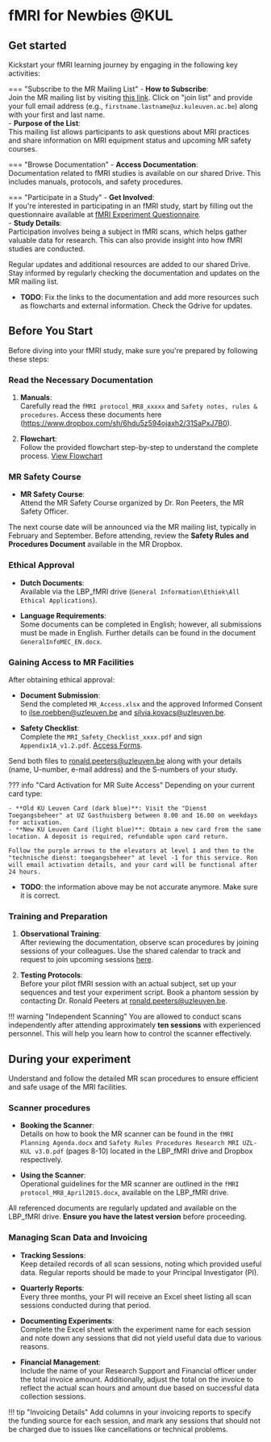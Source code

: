# fMRI for Newbies @KUL

## Get started

Kickstart your fMRI learning journey by engaging in the following key activities:

=== "Subscribe to the MR Mailing List"
    - **How to Subscribe**:  
      Join the MR mailing list by visiting [this link](http://listserv.cc.kuleuven.ac.be/archives/mri.html). Click on "join list" and provide your full email address (e.g., `firstname.lastname@uz.kuleuven.ac.be`) along with your first and last name.  
      - **Purpose of the List**:  
        This mailing list allows participants to ask questions about MRI practices and share information on MRI equipment status and upcoming MR safety courses.

=== "Browse Documentation"
    - **Access Documentation**:  
      Documentation related to fMRI studies is available on our shared Drive. This includes manuals, protocols, and safety procedures.  

=== "Participate in a Study"
    - **Get Involved**:  
      If you're interested in participating in an fMRI study, start by filling out the questionnaire available at [fMRI Experiment Questionnaire](http://ppw.kuleuven.be/home/english/research/lbp/questionnaires/lbp-fmri-experiment-questionnaire).  
      - **Study Details**:  
        Participation involves being a subject in fMRI scans, which helps gather valuable data for research. This can also provide insight into how fMRI studies are conducted.

Regular updates and additional resources are added to our shared Drive. Stay informed by regularly checking the documentation and updates on the MR mailing list.
  
- **TODO**: Fix the links to the documentation and add more resources such as flowcharts and external information. Check the Gdrive for updates.

## Before You Start

Before diving into your fMRI study, make sure you're prepared by following these steps:

### Read the Necessary Documentation

1. **Manuals**:  
   Carefully read the `fMRI protocol_MR8_xxxxx` and `Safety notes, rules & procedures`. Access these documents here (https://www.dropbox.com/sh/6hdu5z594ojaxh2/31SaPxJ7B0).

2. **Flowchart**:  
   Follow the provided flowchart step-by-step to understand the complete process. [View Flowchart](https://www.dropbox.com/sh/6hdu5z594ojaxh2/31SaPxJ7B0)

### MR Safety Course

- **MR Safety Course**:  
   Attend the MR Safety Course organized by Dr. Ron Peeters, the MR Safety Officer. 

The next course date will be announced via the MR mailing list, typically in February and September. Before attending, review the **Safety Rules and Procedures Document** available in the MR Dropbox.

### Ethical Approval

- **Dutch Documents**:  
   Available via the LBP_fMRI drive (`General Information\Ethiek\All Ethical Applications`). 

- **Language Requirements**:  
   Some documents can be completed in English; however, all submissions must be made in English. Further details can be found in the document `GeneralInfoMEC_EN.docx`.

### Gaining Access to MR Facilities

After obtaining ethical approval:

- **Document Submission**:  
   Send the completed `MR_Access.xlsx` and the approved Informed Consent to [ilse.roebben@uzleuven.be](mailto:ilse.roebben@uzleuven.be) and [silvia.kovacs@uzleuven.be](mailto:silvia.kovacs@uzleuven.be).

- **Safety Checklist**:  
   Complete the `MRI_Safety_Checklist_xxxx.pdf` and sign `Appendix1A_v1.2.pdf`. [Access Forms](https://www.dropbox.com/sh/6hdu5z594ojaxh2/31SaPxJ7B0).

Send both files to [ronald.peeters@uzleuven.be](mailto:ronald.peeters@uzleuven.be) along with your details (name, U-number, e-mail address) and the S-numbers of your study.

??? info "Card Activation for MR Suite Access"
    Depending on your current card type:
    
    - **Old KU Leuven Card (dark blue)**: Visit the "Dienst Toegangsbeheer" at UZ Gasthuisberg between 8.00 and 16.00 on weekdays for activation.
    - **New KU Leuven Card (light blue)**: Obtain a new card from the same location. A deposit is required, refundable upon card return.
    
    Follow the purple arrows to the elevators at level 1 and then to the "technische dienst: toegangsbeheer" at level -1 for this service. Ron will email activation details, and your card will be functional after 24 hours.
    
- **TODO**: the information above may be not accurate anymore. Make sure it is correct.

### Training and Preparation

1. **Observational Training**:  
  After reviewing the documentation, observe scan procedures by joining sessions of your colleagues. Use the shared calendar to track and request to join upcoming sessions [here](http://teamup.com/ksd9dc6bd657d2b8bb/).

2. **Testing Protocols**:  
   Before your pilot fMRI session with an actual subject, set up your sequences and test your experiment script. Book a phantom session by contacting Dr. Ronald Peeters at [ronald.peeters@uzleuven.be](mailto:ronald.peeters@uzleuven.be).
   
!!! warning "Independent Scanning" 
    You are allowed to conduct scans independently after attending approximately **ten sessions** with experienced personnel. This will help you learn how to control the scanner effectively.

## During your experiment

Understand and follow the detailed MR scan procedures to ensure efficient and safe usage of the MRI facilities.

### Scanner procedures

- **Booking the Scanner**:  
  Details on how to book the MR scanner can be found in the `fMRI Planning Agenda.docx` and `Safety Rules Procedures Research MRI UZL-KUL v3.0.pdf` (pages 8-10) located in the LBP_fMRI drive and Dropbox respectively.

- **Using the Scanner**:  
  Operational guidelines for the MR scanner are outlined in the `fMRI protocol_MR8_April2015.docx`, available on the LBP_fMRI drive.

All referenced documents are regularly updated and available on the LBP_fMRI drive. **Ensure you have the latest version** before proceeding.

### Managing Scan Data and Invoicing

- **Tracking Sessions**:  
  Keep detailed records of all scan sessions, noting which provided useful data. Regular reports should be made to your Principal Investigator (PI).

- **Quarterly Reports**:  
  Every three months, your PI will receive an Excel sheet listing all scan sessions conducted during that period.

- **Documenting Experiments**:  
  Complete the Excel sheet with the experiment name for each session and note down any sessions that did not yield useful data due to various reasons.

- **Financial Management**:  
  Include the name of your Research Support and Financial officer under the total invoice amount. Additionally, adjust the total on the invoice to reflect the actual scan hours and amount due based on successful data collection sessions.

!!! tip "Invoicing Details"
    Add columns in your invoicing reports to specify the funding source for each session, and mark any sessions that should not be charged due to issues like cancellations or technical problems.



